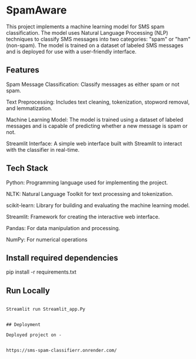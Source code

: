 
# SpamAware

This project implements a machine learning model for SMS spam classification. The model uses Natural Language Processing (NLP) techniques to classify SMS messages into two categories: "spam" or "ham" (non-spam). The model is trained on a dataset of labeled SMS messages and is deployed for use with a user-friendly interface.

## Features



Spam Message Classification: Classify messages as either spam or not spam.

Text Preprocessing: Includes text cleaning, tokenization, stopword removal, and lemmatization.

Machine Learning Model: The model is trained using a dataset of labeled messages and is capable of predicting whether a new message is spam or not.

Streamlit Interface: A simple web interface built with Streamlit to interact with the classifier in real-time.
## Tech Stack

Python: Programming language used for implementing the project.

NLTK: Natural Language Toolkit for text processing and tokenization.

scikit-learn: Library for building and evaluating the machine learning model.

Streamlit: Framework for creating the interactive web interface.

Pandas: For data manipulation and processing.

NumPy: For numerical operations

## Install required dependencies

pip install -r requirements.txt

## Run Locally

```

Streamlit run Streamlit_app.Py


## Deployment

Deployed project on -


https://sms-spam-classifierr.onrender.com/